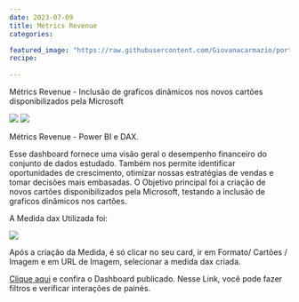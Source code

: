 ```yaml
---
date: 2023-07-09
title: Métrics Revenue
categories:

featured_image: "https://raw.githubusercontent.com/Giovanacarmazio/portifolio/main/images/M%C3%A9trics%20Revenue%201.jpg"
recipe:
 
---
```



Métrics Revenue - Inclusão de graficos dinâmicos nos novos cartões disponibilizados pela Microsoft




![](https://raw.githubusercontent.com/Giovanacarmazio/portifolio/main/images/M%C3%A9trics%20Revenue%202.jpg)
![](https://raw.githubusercontent.com/Giovanacarmazio/portifolio/main/images/M%C3%A9trics%20Revenue%203.jpg)


Métrics Revenue - Power BI e DAX.

Esse dashboard fornece uma visão geral o desempenho financeiro do conjunto de dados estudado.
Também nos permite identificar oportunidades de crescimento, otimizar nossas estratégias de vendas e tomar decisões mais embasadas. 
O Objetivo principal foi a criação de novos cartões disponibilizados pela Microsoft, testando a inclusão de graficos dinâmicos nos cartões.

A Medida dax Utilizada foi:

![](https://raw.githubusercontent.com/Giovanacarmazio/portifolio/main/images/M%C3%A9trics%20Revenue%204.jpg)


Após a criação da Medida, é só clicar no seu card, ir em Formato/ Cartões / Imagem e em URL de Imagem, selecionar a medida dax criada.


<a href="https://app.powerbi.com/view?r=eyJrIjoiMTdjZjE4OTYtNTUxNy00Y2EyLTk4ZjItYzhlNTE2MjUyOGQxIiwidCI6ImU5YzYxMzhlLTQyZmUtNGM3MS1iMWFkLTc1ZjA1NTdiOWI0NSJ9">Clique aqui</a> e confira o Dashboard publicado.
Nesse Link, você pode fazer filtros e verificar interações de painés.





